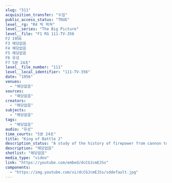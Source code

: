 ```yaml
---
slug: "511"
acquisition_transfer: "수집"
public_access_status: "TRUE"
level__rg: "R4 빅 픽쳐"
level__series: "The Big Picture"
level__file: "F1 RG 111-TV-356
F2 1956
F3 해당없음
F4 해당없음
F5 해당없음
F6 유성
F7 5분 24초"
level__file_number: "111"
level__local_identifier: "111-TV-356"
date: "1956"
venues: 
  - "해당없음"
sources: 
  - "해당없음"
creators: 
  - "해당없음"
subjects: 
  - "해당없음"
tags: 
  - "해당없음"
audio: "유성"
time_courts: "5분 24초"
title: "King of Battle 2"
description_status: "A study of the history of firepower from cannon to atomic missiles."
description: "해당없음"
shotlist: "해당없음"
media_type: "video"
link: "https://youtube.com/embed/dcCGJcmEJSs"
components: 
  - "https://img.youtube.com/vi/dcCGJcmEJSs/sddefault.jpg"
---
```

